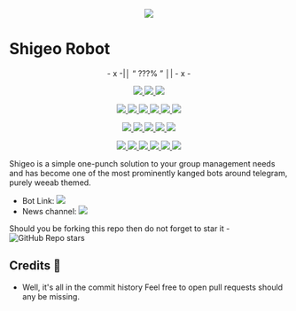 <p align="center">
  <img src="https://wallpapercave.com/wp/wp4088344.jpg">
</p>

# Shigeo Robot 

<p align="center">
- x -|│  “	???% ”  │| - x -
</p>

<p align="center">
<a href="https://app.codacy.com/gh/AnimeKaizoku/ShigeoRobot?utm_source=github.com&utm_medium=referral&utm_content=AnimeKaizoku/ShigeoRobot&utm_campaign=Badge_Grade_Settings" alt="Codacy Badge">
<img src="https://api.codacy.com/project/badge/Grade/6141417ceaf84545bab6bd671503df51" /> </a>
<a href="https://github.com/AnimeKaizoku/ShigeoRobot" alt="Libraries.io dependency status for GitHub repo"> <img src="https://img.shields.io/librariesio/github/animekaizoku/ShigeoRobot" /> </a>
<a href="http://hits.dwyl.com/animekaizoku/ShigeoRobot" alt="HitCount"> <img src="http://hits.dwyl.com/animekaizoku/ShigeoRobot.svg" /> </a>
</p>
<p align="center">
<a href="https://github.com/AnimeKaizoku/ShigeoRobot" alt="GitHub closed issues"> <img src="https://img.shields.io/github/issues-closed-raw/animekaizoku/ShigeoRobot?style=flat&logo=github&color=success" /> </a>
<a href="https://github.com/AnimeKaizoku/ShigeoRobot" alt="GitHub commit activity"> <img src="https://img.shields.io/github/commit-activity/m/animekaizoku/ShigeoRobot" /> </a>
<a href="https://github.com/AnimeKaizoku/ShigeoRobot/graphs/contributors" alt="GitHub contributors"> <img src="https://img.shields.io/github/contributors/animekaizoku/ShigeoRobot?style=flat&logo=github" /> </a>
<a href="https://github.com/AnimeKaizoku/ShigeoRobot/network/members" alt="GitHub forks"> <img src="https://img.shields.io/github/forks/AnimeKaizoku/ShigeoRobot?label=Forks&logo=github" /> </a>
<a href="https://github.com/AnimeKaizoku/ShigeoRobot" alt="GitHub closed pull requests"> <img src="https://img.shields.io/github/issues-pr-closed-raw/animekaizoku/ShigeoRobot?color=success" /> </a>
<a href="https://github.com/AnimeKaizoku/ShigeoRobot" alt="GitHub issues"> <img src="https://img.shields.io/github/issues-raw/animekaizoku/ShigeoRobot?style=flat&logo=github&color=yellow" /> </a>
</p>
<p align="center">
<a href="https://github.com/AnimeKaizoku/ShigeoRobot" alt="GitHub release (latest by date including pre-releases)"> <img src="https://img.shields.io/github/v/release/animekaizoku/ShigeoRobot?include_prereleases?style=flat&logo=github" /> </a>
<a href="https://www.python.org/" alt="made-with-python"> <img src="https://img.shields.io/badge/Made%20with-Python-1f425f.svg?style=flat&logo=python&color=blue" /> </a>
<a href="https://github.com/AnimeKaizoku/ShigeoRobot" alt="Docker!"> <img src="https://aleen42.github.io/badges/src/docker.svg" /> </a>
<a href="https://github.com/AnimeKaizoku/ShigeoRobot" alt="GitHub repo size"> <img src="https://img.shields.io/github/repo-size/animekaizoku/ShigeoRobot" /> </a>
<a href="https://github.com/AnimeKaizoku/ShigeoRobot/blob/master/LICENSE" alt="GPLv3 license"> <img src="https://img.shields.io/badge/License-GPLv3-blue.svg" /> </a>
</p>
<p align="center">
<a href="https://ko-fi.com/sawada" alt="Donate!"> <img src="https://aleen42.github.io/badges/src/paypal.svg" /> </a>
<a href="https://t.me/MobUpdates" alt="Telegram!"> <img src="https://aleen42.github.io/badges/src/telegram.svg" /> </a>
<a href="https://discord.animekaizoku.com" alt="Discord"> <img src="https://img.shields.io/discord/465068856692441090?style=flat&logo=discord&color=blue" /> </a>
<a href="" alt="AnimeKaizoku"> <img src="https://img.shields.io/badge/Built%20by-Kaizoku-blue" /> </a>
<a href="https://github.com/AnimeKaizoku/ShigeoRobot/graphs/commit-activity" alt="Maintenance"> <img src="https://img.shields.io/badge/Maintained%3F-yes-green.svg" /> </a>
<a href="https://makeapullrequest.com" alt="PRs Welcome"> <img src="https://img.shields.io/badge/PRs-welcome-brightgreen.svg?style=flat-square" /> </a>
</p>



Shigeo is a simple one-punch solution to your group management needs and has become one of the most prominently kanged bots around telegram, purely weeab themed.

* Bot Link:  <a href="https://t.me/ShigeoRobot" alt="Shigeo Robot"> <img src="https://img.shields.io/badge/%F0%9F%A4%96%20-ShigeoRobot-blue" /> </a>
* News channel: <a  href="https://t.me/MobUpdates" alt="Mob Updates"> <img  src="https://img.shields.io/badge/%F0%9F%92%A1-One%20Punch%20Updates-9cf" /> </a>

Should you be forking this repo then do not forget to star it - <img alt="GitHub Repo stars" src="https://img.shields.io/github/stars/animekaizoku/ShigeoRobot?color=white&label=%F0%9F%8C%9F%20star">

## Credits 📍
* Well, it's all in the commit history 
Feel free to open pull requests should any be missing.
